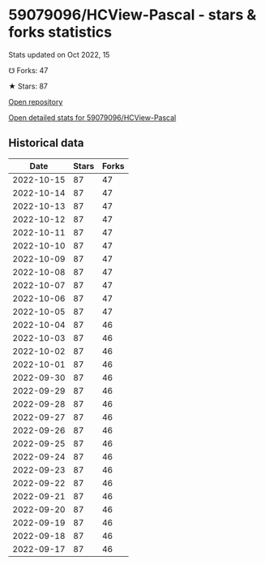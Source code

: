 # 59079096/HCView-Pascal - stars & forks statistics

Stats updated on Oct 2022, 15

☋ Forks: 47

★ Stars: 87

[Open repository](https://github.com/59079096/HCView-Pascal)

[Open detailed stats for 59079096/HCView-Pascal](https://reviewgithub.com/rep/59079096/HCView-Pascal)

## Historical data
| Date | Stars | Forks |
|------|-------|-------|
| 2022-10-15 | 87 | 47 | 
| 2022-10-14 | 87 | 47 | 
| 2022-10-13 | 87 | 47 | 
| 2022-10-12 | 87 | 47 | 
| 2022-10-11 | 87 | 47 | 
| 2022-10-10 | 87 | 47 | 
| 2022-10-09 | 87 | 47 | 
| 2022-10-08 | 87 | 47 | 
| 2022-10-07 | 87 | 47 | 
| 2022-10-06 | 87 | 47 | 
| 2022-10-05 | 87 | 47 | 
| 2022-10-04 | 87 | 46 | 
| 2022-10-03 | 87 | 46 | 
| 2022-10-02 | 87 | 46 | 
| 2022-10-01 | 87 | 46 | 
| 2022-09-30 | 87 | 46 | 
| 2022-09-29 | 87 | 46 | 
| 2022-09-28 | 87 | 46 | 
| 2022-09-27 | 87 | 46 | 
| 2022-09-26 | 87 | 46 | 
| 2022-09-25 | 87 | 46 | 
| 2022-09-24 | 87 | 46 | 
| 2022-09-23 | 87 | 46 | 
| 2022-09-22 | 87 | 46 | 
| 2022-09-21 | 87 | 46 | 
| 2022-09-20 | 87 | 46 | 
| 2022-09-19 | 87 | 46 | 
| 2022-09-18 | 87 | 46 | 
| 2022-09-17 | 87 | 46 | 

